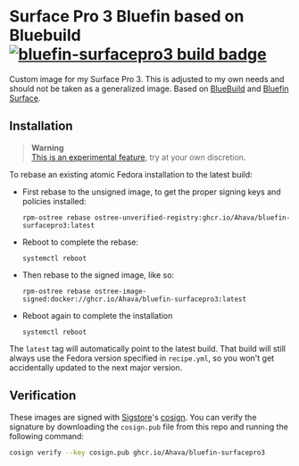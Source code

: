 # Surface Pro 3 Bluefin based on Bluebuild &nbsp; [![bluefin-surfacepro3 build badge](https://github.com/Ahava/bluefin-surfacepro3/actions/workflows/build.yml/badge.svg)](https://github.com/Ahava/bluefin-surfacepro3/actions/workflows/build.yml)

Custom image for my Surface Pro 3. This is adjusted to my own needs and should not be taken as a generalized image. Based on [BlueBuild](https://blue-build.org/how-to/setup/) and [Bluefin Surface](https://github.com/ublue-os/surface/pkgs/container/bluefin-surface).

## Installation

> **Warning**  
> [This is an experimental feature](https://www.fedoraproject.org/wiki/Changes/OstreeNativeContainerStable), try at your own discretion.

To rebase an existing atomic Fedora installation to the latest build:

- First rebase to the unsigned image, to get the proper signing keys and policies installed:
  ```
  rpm-ostree rebase ostree-unverified-registry:ghcr.io/Ahava/bluefin-surfacepro3:latest
  ```
- Reboot to complete the rebase:
  ```
  systemctl reboot
  ```
- Then rebase to the signed image, like so:
  ```
  rpm-ostree rebase ostree-image-signed:docker://ghcr.io/Ahava/bluefin-surfacepro3:latest
  ```
- Reboot again to complete the installation
  ```
  systemctl reboot
  ```

The `latest` tag will automatically point to the latest build. That build will still always use the Fedora version specified in `recipe.yml`, so you won't get accidentally updated to the next major version.

## Verification

These images are signed with [Sigstore](https://www.sigstore.dev/)'s [cosign](https://github.com/sigstore/cosign). You can verify the signature by downloading the `cosign.pub` file from this repo and running the following command:

```bash
cosign verify --key cosign.pub ghcr.io/Ahava/bluefin-surfacepro3
```
